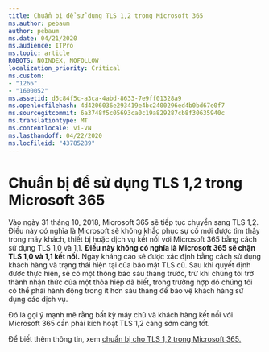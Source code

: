 ```yaml
---
title: Chuẩn bị để sử dụng TLS 1,2 trong Microsoft 365
ms.author: pebaum
author: pebaum
ms.date: 04/21/2020
ms.audience: ITPro
ms.topic: article
ROBOTS: NOINDEX, NOFOLLOW
localization_priority: Critical
ms.custom:
- "1266"
- "1600052"
ms.assetid: d5c84f5c-a3ca-4abd-8633-7e9ff01328a9
ms.openlocfilehash: 4d4206036e293419e4bc2400296ed4b0bd67e0f7
ms.sourcegitcommit: 6a3748f5c05693ca0c19a829287cb8f30635940c
ms.translationtype: MT
ms.contentlocale: vi-VN
ms.lasthandoff: 04/22/2020
ms.locfileid: "43785289"
---
```

# <a name="prepare-for-use-of-tls-12-in-microsoft-365"></a>Chuẩn bị để sử dụng TLS 1,2 trong Microsoft 365

Vào ngày 31 tháng 10, 2018, Microsoft 365 sẽ tiếp tục chuyển sang TLS 1,2. Điều này có nghĩa là Microsoft sẽ không khắc phục sự cố mới được tìm thấy trong máy khách, thiết bị hoặc dịch vụ kết nối với Microsoft 365 bằng cách sử dụng TLS 1,0 và 1,1. **Điều này không có nghĩa là Microsoft 365 sẽ chặn TLS 1,0 và 1,1 kết nối.** Ngày kháng cáo sẽ được xác định bằng cách sử dụng khách hàng và trạng thái hiện tại của bảo mật TLS cũ. Sau khi quyết định được thực hiện, sẽ có một thông báo sáu tháng trước, trừ khi chúng tôi trở thành nhận thức của một thỏa hiệp đã biết, trong trường hợp đó chúng tôi có thể phải hành động trong ít hơn sáu tháng để bảo vệ khách hàng sử dụng các dịch vụ.
  
Đó là gợi ý mạnh mẽ rằng bất kỳ máy chủ và khách hàng kết nối với Microsoft 365 cần phải kích hoạt TLS 1,2 càng sớm càng tốt.
  
Để biết thêm thông tin, xem [chuẩn bị cho TLS 1,2 trong Microsoft 365.](https://support.microsoft.com/help/4057306/preparing-for-tls-1-2-in-office-365)
  